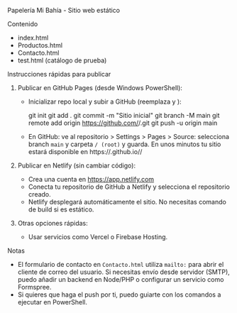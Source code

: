 Papelería Mi Bahía - Sitio web estático

Contenido
- index.html
- Productos.html
- Contacto.html
- test.html (catálogo de prueba)

Instrucciones rápidas para publicar

1) Publicar en GitHub Pages (desde Windows PowerShell):

   - Inicializar repo local y subir a GitHub (reemplaza <Kosuka-Otonko> y <papeleria-mi-bahia>):

     git init
     git add .
     git commit -m "Sitio inicial"
     git branch -M main
     git remote add origin https://github.com/<Kosuka-Otonko>/<papeleria-mi-bahia>.git
     git push -u origin main

   - En GitHub: ve al repositorio > Settings > Pages > Source: selecciona branch `main` y carpeta `/ (root)` y guarda. En unos minutos tu sitio estará disponible en https://<Kosuka-Otonko>.github.io/<papeleria-mi-bahia>/

2) Publicar en Netlify (sin cambiar código):

   - Crea una cuenta en https://app.netlify.com
   - Conecta tu repositorio de GitHub a Netlify y selecciona el repositorio creado.
   - Netlify desplegará automáticamente el sitio. No necesitas comando de build si es estático.

3) Otras opciones rápidas:
   - Usar servicios como Vercel o Firebase Hosting.

Notas
- El formulario de contacto en `Contacto.html` utiliza `mailto:` para abrir el cliente de correo del usuario. Si necesitas envío desde servidor (SMTP), puedo añadir un backend en Node/PHP o configurar un servicio como Formspree.
- Si quieres que haga el push por ti, puedo guiarte con los comandos a ejecutar en PowerShell.


